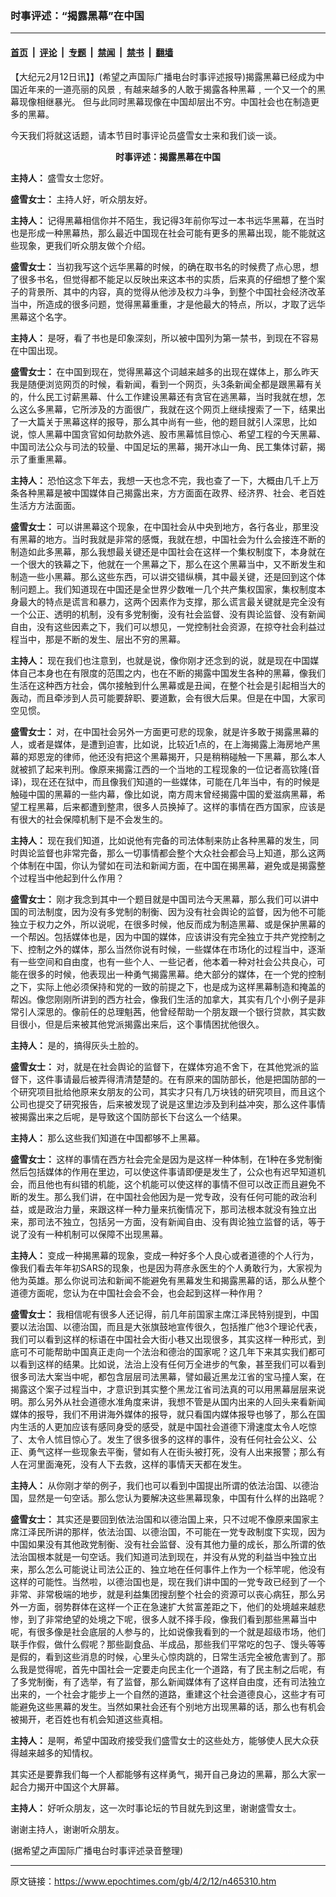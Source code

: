 ### 时事评述：“揭露黑幕”在中国

---

#### [首页](../../../..?n465310) &nbsp;|&nbsp; [评论](../../../../../epoch-comment?n465310) &nbsp;|&nbsp; [专题](../../../../../epoch-special?n465310) &nbsp;|&nbsp; [禁闻](../../../../../epoch-news?n465310) &nbsp;|&nbsp; [禁书](../../../../../books?n465310) &nbsp;|&nbsp; [翻墙](https://github.com/gfw-breaker/nogfw/blob/master/README.md?n465310)


<div class="post_content" id="artbody" itemprop="articleBody">
 <!-- article content begin -->
 <p>
  【大纪元2月12日讯】】(希望之声国际广播电台时事评述报导)揭露黑幕已经成为中国近年来的一道亮丽的风景﹐有越来越多的人敢于揭露各种黑幕﹐一个又一个的黑幕现像相继暴光。 但与此同时黑幕现像在中国却层出不穷。中国社会也在制造更多的黑幕。
 </p>
 <p>
  今天我们将就这话题，请本节目时事评论员盛雪女士来和我们谈一谈。
 </p>
 <p>
  <b>
   <center>
    时事评述：揭露黑幕在中国
   </center>
  </b>
 </p>
 <p>
  <b>
   主持人：
  </b>
  盛雪女士您好。
 </p>
 <p>
  <b>
   盛雪女士：
  </b>
  主持人好，听众朋友好。
 </p>
 <p>
  <b>
   主持人：
  </b>
  记得黑幕相信你并不陌生，我记得3年前你写过一本书远华黑幕，在当时也是形成一种黑幕热，那么最近中国现在社会可能有更多的黑幕出现，能不能就这些现象，更我们听众朋友做个介绍。
 </p>
 <p>
  <b>
   盛雪女士：
  </b>
  当初我写这个远华黑幕的时候，的确在取书名的时候费了点心思，想了很多书名，但觉得都不能足以反映出来这本书的实质，后来真的仔细想了整个案子的背景所、其中的内容，真的觉得从他涉及权力斗争，到整个中国社会经济改革当中，所造成的很多问题，觉得黑幕重重，才是他最大的特点，所以，才取了远华黑幕这个名字。
 </p>
 <p>
  <b>
   主持人：
  </b>
  是呀，看了书也是印象深刻，所以被中国列为第一禁书，到现在不容易在中国出现。
 </p>
 <p>
  <b>
   盛雪女士：
  </b>
  在中国到现在，觉得黑幕这个词越来越多的出现在媒体上，那么昨天我是随便浏览网页的时候，看新闻，看到一个网页，头3条新闻全都是跟黑幕有关的，什么民工讨薪黑幕、什么工作建设黑幕还有贪官在逃黑幕，当时我就在想，怎么这么多黑幕，它所涉及的方面很广，我就在这个网页上继续搜索了一下，结果出了一大篇关于黑幕这样的报导，那么其中尚有一些，他的题目就引人深思，比如说，惊人黑幕中国贪官如何劫款外逃、股市黑幕怵目惊心、希望工程的今天黑幕、中国司法公众与司法的较量、中国足坛的黑幕，揭开冰山一角、民工集体讨薪，揭示了重重黑幕。
 </p>
 <p>
  <b>
   主持人：
  </b>
  恐怕这念下年去，我想一天也念不完，我也查了一下，大概由几千上万条各种黑幕是被中国媒体自己揭露出来，方方面面在政界、经济界、社会、老百姓生活方方法面面。
 </p>
 <p>
  <b>
   盛雪女士：
  </b>
  可以讲黑幕这个现象，在中国社会从中央到地方，各行各业，那里没有黑幕的地方。当时我就是非常的感慨，我就在想，中国社会为什么会接连不断的制造如此多黑幕，那么我想最关键还是中国社会在这样一个集权制度下，本身就在一个很大的铁幕之下，他就在一个黑幕之下，那么在这个黑幕当中，又不断发生和制造一些小黑幕。那么这些东西，可以讲交错纵横，其中最关键，还是回到这个体制问题上。我们知道现在中国还是全世界少数唯一几个共产集权国家，集权制度本身最大的特点是谎言和暴力，这两个因素作为支撑，那么谎言最关键就是完全没有一个公正、透明的机制，没有多党制衡，没有社会监督、没有舆论监督、没有新闻自由，没有这些因素之下，我们可以想见，一党控制社会资源，在掠夺社会利益过程当中，那是不断的发生、层出不穷的黑幕。
 </p>
 <p>
  <b>
   主持人：
  </b>
  现在我们也注意到，也就是说，像你刚才还念到的说，就是现在中国媒体自己本身也在有限度的范围之内，也在不断的揭露中国发生各种的黑幕，像我们生活在这种西方社会，偶尔接触到什么黑幕或是丑闻，在整个社会是引起相当大的轰动，而且牵涉到人员可能要辞职、要道歉，会有很大后果。但是在中国，大家司空见惯。
 </p>
 <p>
  <b>
   盛雪女士：
  </b>
  对，在中国社会另外一方面更可悲的现象，就是许多敢于揭露黑幕的人，或者是媒体，是遭到迫害，比如说，比较近1点的，在上海揭露上海房地产黑幕的郑恩宠的律师，他还没有把这个黑幕揭开，只是稍稍碰触一下黑幕，那么本人就被抓了起来判刑。像原来揭露江西的一个当地的工程现象的一位记者高钦隆(音译)，现在还在狱中，而且像我们知道的一些媒体，可能在几年当中，有的时候是触碰中国的黑幕的一些内幕，像比如说，南方周末曾经揭露中国的爱滋病黑幕，希望工程黑幕，后来都遭到整肃，很多人员换掉了。这样的事情在西方国家，应该是有很大的社会保障机制下是不会发生的。
 </p>
 <p>
  <b>
   主持人：
  </b>
  现在我们知道，比如说他有完备的司法体制来防止各种黑幕的发生，同时舆论监督也非常完备，那么一切事情都会整个大众社会都会马上知道，那么这两个体制在中国，你认为譬如在司法和新闻方面，在中国在揭黑幕，避免或是揭露整个过程当中他起到什么作用？
 </p>
 <p>
  <b>
   盛雪女士：
  </b>
  刚才我念到其中一个题目就是中国司法今天黑幕，那么我们可以讲中国的司法制度，因为没有多党制的制衡、因为没有社会舆论的监督，因为他不可能独立于权力之外，所以说呢，在很多时候，他反而成为制造黑幕、或是保护黑幕的一个帮凶。包括媒体也是，因为中国的媒体，应该讲没有完全独立于共产党控制之下、控制之外的媒体，那么当然你说有时候，一些媒体在市场化的过程当中，逐渐有一些空间和自由度，也有一些个人、一些记者，他本着一种对社会公共良心，可能在很多的时候，他表现出一种勇气揭露黑幕。绝大部分的媒体，在一个党的控制之下，实际上他必须保持和党的一致的前提之下，也是成为这样黑幕制造和掩盖的帮凶。像您刚刚所讲到的西方社会，像我们生活的加拿大，其实有几个小例子是非常引人深思的。像前任的总理魁茜，他曾经帮助一个朋友跟一个银行贷款，其实数目很小，但是后来被其他党派揭露出来后，这个事情困扰他很久。
 </p>
 <p>
  <b>
   主持人：
  </b>
  是的，搞得灰头土脸的。
 </p>
 <p>
  <b>
   盛雪女士：
  </b>
  对，就是在社会舆论的监督下，在媒体穷追不舍下，在其他党派的监督下，这件事请最后被弄得清清楚楚的。在有原来的国防部长，他是把国防部的一个研究项目批给他原来女朋友的公司，其实才只有几万块钱的研究项目，而且这个公司也提交了研究报告，后来被发现了说是这里边涉及到利益冲突，那么这件事情被揭露出来之后呢，是导致这个国防部长下台这么一个结果。
 </p>
 <p>
  <b>
   主持人：
  </b>
  那么这些我们知道在中国都够不上黑幕。
 </p>
 <p>
  <b>
   盛雪女士：
  </b>
  这样的事情在西方社会完全是因为是这样一种体制，在1种在多党制衡然后包括媒体的作用在里边，可以使这件事请即便是发生了，公众也有迟早知道机会，而且他也有纠错的机能，这个机能可以使这样的事情不但可以改正而且避免不断的发生。那么我们讲，在中国社会他因为是一党专政，没有任何可能的政治利益，或是政治力量，来跟这样一种力量来抗衡情况下，那司法根本就没有独立出来，那司法不独立，包括另一方面，没有新闻自由、没有舆论独立监督的话，等于说了没有一种机制可以保障不出现黑幕。
 </p>
 <p>
  <b>
   主持人：
  </b>
  变成一种揭黑幕的现象，变成一种好多个人良心或者道德的个人行为，像我们看去年年初SARS的现象，也是因为蒋彦永医生的个人勇敢行为，大家视为他为英雄。那么你说司法和新闻不能避免有黑幕发生和揭露黑幕的话，那么从整个道德方面呢，您认为在中国社会会不会，也会起到这样一种作用？
 </p>
 <p>
  <b>
   盛雪女士：
  </b>
  我相信呢有很多人还记得，前几年前国家主席江泽民特别提到，中国要以法治国、以德治国，而且是大张旗鼓地宣传很久，包括推广他3个理论代表，我们可以看到这样的标语在中国社会大街小巷又出现很多，其实这样一种形式，到底可不可能帮助中国真正走向一个法治和德治的国家呢？这几年下来其实我们都可以看到这样的结果。比如说，法治上没有任何万全进步的气象，甚至我们可以看到很多司法大案当中呢，都包含层层司法黑幕，譬如最近黑龙江省的宝马撞人案，在揭露这个案子过程当中，才意识到其实整个黑龙江省司法真的可以用黑幕层层来说明。那么另外从社会道德水准角度来讲，我想不管是从国内出来的人回头来看新闻媒体的报导，我们不用讲海外媒体的报导，就只看国内媒体报导也够了，那么在国内生活的人更加应该有感同身受的感受，就是中国社会道德下滑速度太令人吃惊了、太令人怵目惊心了。发生了很多很多的这样的事件，没有任何社会公义、公正、勇气这样一些现象去平衡，譬如有人在街头被打死，没有人出来报警；那么有人在河里面淹死，没有人下去救，这样的事情天天都在发生。
 </p>
 <p>
  <b>
   主持人：
  </b>
  从你刚才举的例子，我们也可以看到中国提出所谓的依法治国、以德治国，显然是一句空话。那么您认为要解决这些黑幕现象，中国有什么样的出路呢？
 </p>
 <p>
  <b>
   盛雪女士：
  </b>
  其实还是要回到依法治国和以德治国上来，只不过呢不像原来国家主席江泽民所讲的那样，依法治国、以德治国，不可能在一党专政制度下实现，因为中国如果没有其他政党制衡、没有社会监督、没有其他力量的成长，那么所谓的依法治国根本就是一句空话。我们知道司法到现在，并没有从党的利益当中独立出来，那么怎么可能说让司法公正的、独立地在任何事件上作为一个标竿呢，他没有这样的可能性。当然啦，以德治国也是，现在我们讲中国的一党专政已经到了一个非常、非常极端的地步，就是利益集团搜刮整个社会的资源可以丧心病狂，那么另外一方面，弱势群体在这样一个正在急速扩大贫富差距之下，他们的处境越来越悲惨，到了非常绝望的处境之下呢，很多人就不择手段，像我们看到那些黑幕当中呢，有很多像是社会底层的人参与的，比如说像我看到的一个就是超级市场，他们联手作假，做什么假呢？那些副食品、半成品，那些我们平常吃的包子、馒头等等是假的，看到这些消息的时候，心里头心惊肉跳的，日常生活完全被危害到了。那么我是觉得呢，首先中国社会一定要走向民主化一个道路，有了民主制之后呢，有了多党制衡，有了选举，有了监督，那么新闻媒体有了这样自由度，还有司法独立出来的，一个社会才能步上一个自然的道路，重建这个社会道德良心，这些才有可能避免这些黑幕的发生。当然如果社会还有个别地方出现黑幕的话，那么也有机会被揭开，老百姓也有机会知道这些真相。
 </p>
 <p>
  <b>
   主持人：
  </b>
  是啊，希望中国政府接受我们盛雪女士的这些处方，能够使人民大众获得越来越多的知情权。
 </p>
 <p>
  其实还是要靠我们每一个人都能够有这样勇气，揭开自己身边的黑幕，那么大家一起合力揭开中国这个大屏幕。
 </p>
 <p>
  <b>
   主持人：
  </b>
  好听众朋友，这一次时事论坛的节目就先到这里，谢谢盛雪女士。
 </p>
 <p>
  谢谢主持人，谢谢听众朋友。
 </p>
 <p>
  (据希望之声国际广播电台时事评述录音整理)
  <font color="#ffffff">
   (http://www.dajiyuan.com)
  </font>
 </p>
 <!-- article content end -->
 <div id="below_article_ad">
 </div>
</div>


---

原文链接：https://www.epochtimes.com/gb/4/2/12/n465310.htm